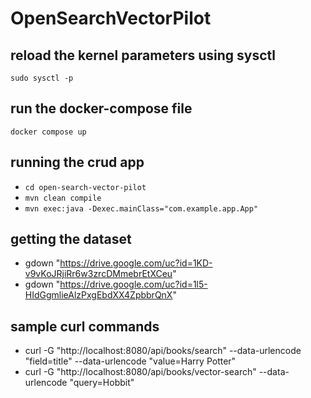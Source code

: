 # OpenSearchVectorPilot

## reload the kernel parameters using sysctl
`sudo sysctl -p`

## run the docker-compose file
`docker compose up`

## running the crud app
- `cd open-search-vector-pilot`
- `mvn clean compile`
- `mvn exec:java -Dexec.mainClass="com.example.app.App"`

## getting the dataset
- gdown "https://drive.google.com/uc?id=1KD-v9vKoJRjiRr6w3zrcDMmebrEtXCeu"
- gdown "https://drive.google.com/uc?id=1l5-HIdGgmlieAlzPxgEbdXX4ZpbbrQnX"

## sample curl commands
- curl -G "http://localhost:8080/api/books/search" --data-urlencode "field=title" --data-urlencode "value=Harry Potter"
- curl -G "http://localhost:8080/api/books/vector-search" --data-urlencode "query=Hobbit"